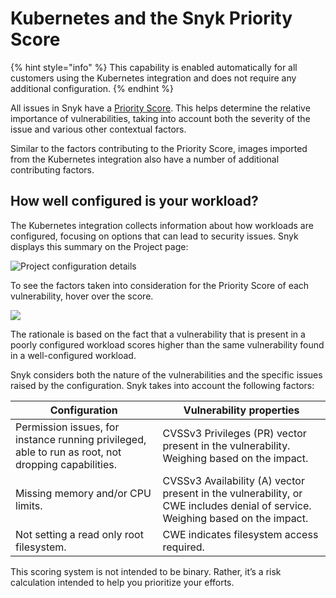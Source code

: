 # Kubernetes and the Snyk Priority Score

{% hint style="info" %}
This capability is enabled automatically for all customers using the Kubernetes integration and does not require any additional configuration.
{% endhint %}

All issues in Snyk have a [Priority Score](../../../../manage-risk/find-and-manage-priority-issues/priority-score.md). This helps determine the relative importance of vulnerabilities, taking into account both the severity of the issue and various other contextual factors.

Similar to the factors contributing to the Priority Score, images imported from the Kubernetes integration also have a number of additional contributing factors.

## How well configured is your workload?

The Kubernetes integration collects information about how workloads are configured, focusing on options that can lead to security issues. Snyk displays this summary on the Project page:

![Project configuration details](../../../../.gitbook/assets/secure\_configuration\_info.png)

To see the factors taken into consideration for the Priority Score of each vulnerability, hover over the score.

![](../../../../.gitbook/assets/hover\_priority\_score.png)

The rationale is based on the fact that a vulnerability that is present in a poorly configured workload scores higher than the same vulnerability found in a well-configured workload.

Snyk considers both the nature of the vulnerabilities and the specific issues raised by the configuration. Snyk takes into account the following factors:

| **Configuration**                                                                                   | **Vulnerability properties**                                                                                                  |
| --------------------------------------------------------------------------------------------------- | ----------------------------------------------------------------------------------------------------------------------------- |
| Permission issues, for instance running privileged, able to run as root, not dropping capabilities. | CVSSv3 Privileges (PR) vector present in the vulnerability. Weighing based on the impact.                                     |
| Missing memory and/or CPU limits.                                                                   | CVSSv3 Availability (A) vector present in the vulnerability, or CWE includes denial of service. Weighing based on the impact. |
| Not setting a read only root filesystem.                                                            | CWE indicates filesystem access required.                                                                                     |

This scoring system is not intended to be binary. Rather, it’s a risk calculation intended to help you prioritize your efforts.
